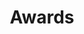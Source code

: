 ---
title: Awards
nav_title: Awards
template: awards
mount: awards
id: 26a4ce21-d768-440d-806b-213918df0ee0
---